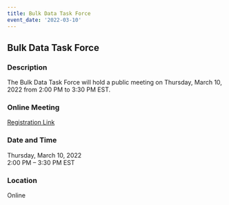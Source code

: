 ```yaml
---
title: Bulk Data Task Force
event_date: '2022-03-10'
---
```


## Bulk Data Task Force

### Description

The Bulk Data Task Force will hold a public meeting on Thursday, March 10, 2022 from 2:00 PM to 3:30 PM EST.

### Online Meeting

[Registration Link](https://ushr.webex.com/ushr/onstage/g.php?MTID=e289936df6960b8e1207a9c6bf0ad2560)   

### Date and Time

Thursday, March 10, 2022  
2:00 PM – 3:30 PM EST  

### Location

Online  
